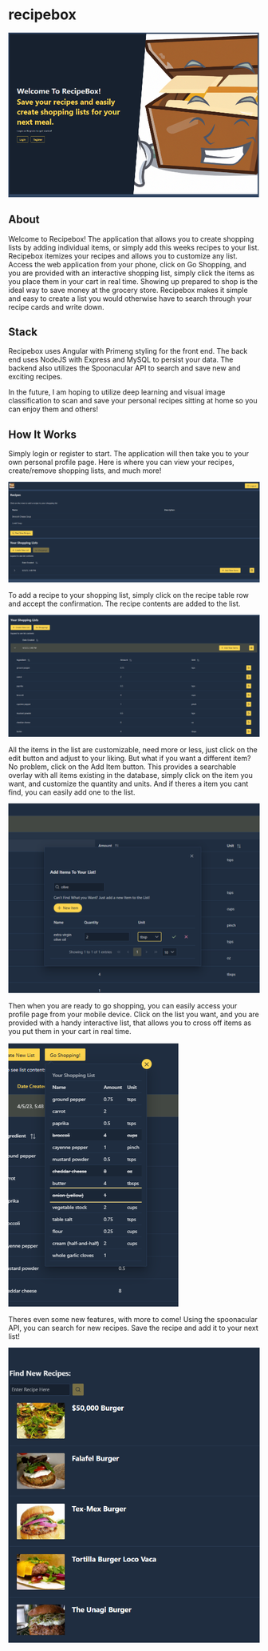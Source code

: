 # recipebox

![Home/Welcome Page](screenshots/home_page.PNG)

## About

Welcome to Recipebox! The application that allows you to create shopping lists by adding individual items, or simply add this weeks recipes to your list. Recipebox itemizes your recipes and allows you to customize any list. Access the web application from your phone, click on Go Shopping, and you are provided with an interactive shopping list, simply click the items as you place them in your cart in real time. Showing up prepared to shop is the ideal way to save money at the grocery store. Recipebox makes it simple and easy to create a list you would otherwise have to search through your recipe cards and write down. 

## Stack

Recipebox uses Angular with Primeng styling for the front end. The back end uses NodeJS with Express and MySQL to persist your data. The backend also utilizes the Spoonacular API to search and save new and exciting recipes. 

In the future, I am hoping to utilize deep learning and visual image classification to scan and save your personal recipes sitting at home so you can enjoy them and others!

## How It Works

Simply login or register to start. The application will then take you to your own personal profile page. Here is where you can view your recipes, create/remove shopping lists, and much more!

![Profile Page](screenshots/profile_page.PNG)

To add a recipe to your shopping list, simply click on the recipe table row and accept the confirmation. The recipe contents are added to the list. 

![Shopping List](screenshots/shopping_list.PNG)

All the items in the list are customizable, need more or less, just click on the edit button and adjust to your liking. But what if you want a different item? No problem, click on the Add Item button. This provides a searchable overlay with all items existing in the database, simply click on the item you want, and customize the quantity and units. And if theres a item you cant find, you can easily add one to the list. 

![Item Overlay](screenshots/add_item.PNG)

Then when you are ready to go shopping, you can easily access your profile page from your mobile device. Click on the list you want, and you are provided with a handy interactive list, that allows you to cross off items as you put them in your cart in real time. 

![Interactive Shopping List Tool](screenshots/go_shopping.PNG)

Theres even some new features, with more to come! Using the spoonacular API, you can search for new recipes. Save the recipe and add it to your next list!

![Search for Recipes](screenshots/search_recipes.PNG)
